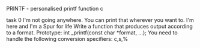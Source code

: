 PRINTF - personalised printf function c

task 0
 I'm not going anywhere. You can print that wherever you want to. I'm here and I'm a Spur for life
 Write a function that produces output according to a format.
 	Prototype: int _printf(const char *format, ...);
	 You need to handle the following conversion specifiers:
	 c,s,%

